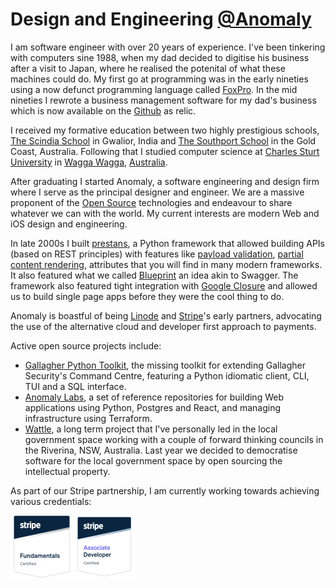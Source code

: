 # Design and Engineering [@Anomaly](https://github.com/anomaly)

I am software engineer with over 20 years of experience. I've been tinkering with computers sine 1988, when my dad decided to digitise his business after a visit to Japan, where he realised the potenital of what these machines could do. My first go at programming was in the early nineties using a now defunct programming language called [FoxPro](https://en.wikipedia.org/wiki/FoxPro). In the mid nineties I rewrote a business management software for my dad's business which is now available on the [Github](https://github.com/devraj/zoom) as relic.

I received my formative education between two highly prestigious schools, [The Scindia School](https://en.wikipedia.org/wiki/Scindia_School) in Gwalior, India and [The Southport School](https://en.wikipedia.org/wiki/Southport_School) in the Gold Coast, Australia.
Following that I studied computer science at [Charles Sturt University](https://www.csu.edu.au) in [Wagga Wagga](https://en.wikipedia.org/wiki/Wagga_Wagga), [Australia](https://en.wikipedia.org/wiki/Australia).

After graduating I started Anomaly, a software engineering and design firm where I serve as the principal designer and engineer. We are a massive proponent of the [Open Source](https://en.wikipedia.org/wiki/Open_source) technologies and endeavour to share whatever we can with the world. My current interests are modern Web and iOS design and engineering.

In late 2000s I built [prestans](https://github.com/anomaly/prestans), a Python framework that allowed building APIs (based on REST principles) with features like [payload validation](https://prestans.readthedocs.io/en/latest/validation.html), [partial content rendering](https://prestans.readthedocs.io/en/latest/handlers.html#minifying-content), attributes that you will find in many modern frameworks. It also featured what we called [Blueprint](https://github.com/anomaly/prestans/issues/92) an idea akin to Swagger. The framework also featured tight integration with [Google Closure](https://developers.google.com/closure) and allowed us to build single page apps before they were the cool thing to do.

Anomaly is boastful of being [Linode](https://www.anomaly.ltd/capabilities/linode/) and [Stripe](https://www.anomaly.ltd/capabilities/stripe/)'s early partners, advocating the use of the alternative cloud and developer first approach to payments.

Active open source projects include:
- [Gallagher Python Toolkit](https://github.com/anomaly/gallagher), the missing toolkit for extending Gallagher Security's Command Centre, featuring a Python idiomatic client, CLI, TUI and a SQL interface.
- [Anomaly Labs](https://github.com/anomaly/lab-python-server), a set of reference repositories for building Web applications using Python, Postgres and React, and managing infrastructure using Terraform.
- [Wattle](https://github.com/wattlehq), a long term project that I've personally led in the local government space working with a couple of forward thinking councils in the Riverina, NSW, Australia. Last year we decided to democratise software for the local government space by open sourcing the intellectual property.

As part of our Stripe partnership, I am currently working towards achieving various credentials:

<div style="flex">
<a href="https://stripecertifications.credential.net/d7c7856f-fe8e-4343-a9a2-fc38716c6cab" target="_blank"><img src="https://github.com/devraj/devraj/blob/master/assets/badge-stripe-fundamentals.png" height="100" alt="Github Fundamentals Badge"/></a><a href="https://stripecertifications.credential.net/31466841-e328-4bb3-a6af-badc52e9ff68" target="_blank"><img src="https://github.com/devraj/devraj/blob/master/assets/badge-stripe-associate-developer.png" height="100" alt="Github Associate Developer Badge"/></a>
</div>


